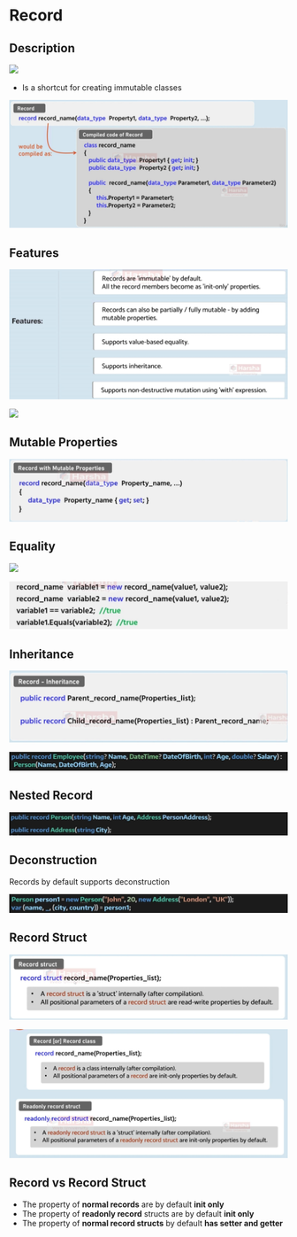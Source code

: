 # Record

## Description

<img src="image7.jpg" style="width:5.74583in" />

- Is a shortcut for creating immutable classes

![](record/image12.jpg)

## Features

![](record/image10.jpg)

<img src="image13.jpg" style="width:5.61667in" />

## Mutable Properties

![](record/image9.jpg)

## Equality

<img src="image4.jpg" style="width:4.78333in" />

![](record/image8.jpg)

## Inheritance

![](record/image6.jpg)

![](record/image2.jpg)

## Nested Record

![](record/image3.jpg)

## Deconstruction

Records by default supports deconstruction

![](record/image5.jpg)

## Record Struct

![](record/image1.jpg)

![](record/image11.jpg)

## Record vs Record Struct

- The property of **normal records** are by default **init only**
- The property of **readonly record** structs are by default **init only**
- The property of **normal record structs** by default **has setter and getter**
